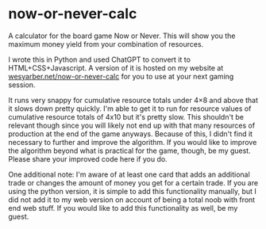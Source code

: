# now-or-never-calc
A calculator for the board game Now or Never. This will show you the maximum money yield from your combination of resources.

I wrote this in Python and used ChatGPT to convert it to HTML+CSS+Javascript.
A version of it is hosted on my website at [wesyarber.net/now-or-never-calc](https://wesyarber.net/now_or_never_calc.html)
for you to use at your next gaming session. 

It runs very snappy for cumulative resource totals under 4×8 and above that it slows down pretty quickly. I'm able to get
it to run for resource values of cumulative resource totals of 4x10 but it's pretty slow. This shouldn't be relevant though
since you will likely not end up with that many resources of production at the end of the game anyways.
Because of this, I didn't find it necessary to further and improve the algorithm. If you would like to improve the algorithm
beyond what is practical for the game, though, be my guest. Please share your improved code here if you do.

One additional note: I'm aware of at least one card that adds an additional trade or changes the amount of money you get for
a certain trade. If you are using the python version, it is simple to add this functionality manually, but I did not add it to
my web version on account of being a total noob with front end web stuff. If you would like to add this functionality as well,
be my guest.
